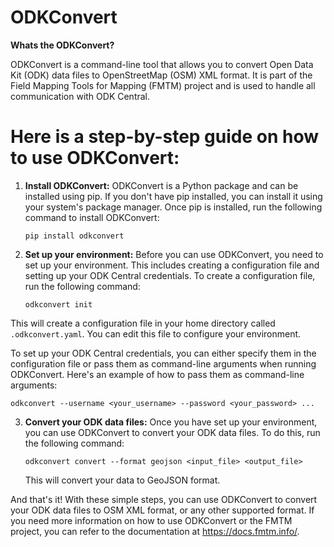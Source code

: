 # ODKConvert

**Whats the ODKConvert?**

ODKConvert is a command-line tool that allows you to convert Open Data Kit (ODK) data files to OpenStreetMap (OSM) XML format. It is part of the Field Mapping Tools for Mapping (FMTM) project and is used to handle all communication with ODK Central.

# Here is a step-by-step guide on how to use ODKConvert:

1. **Install ODKConvert:**
ODKConvert is a Python package and can be installed using pip. If you don't have pip installed, you can install it using your system's package manager. Once pip is installed, run the following command to install ODKConvert:

    ``` pip install odkconvert ```


2. **Set up your environment:**
Before you can use ODKConvert, you need to set up your environment. This includes creating a configuration file and setting up your ODK Central credentials.
To create a configuration file, run the following command:

    ``` odkconvert init ```

This will create a configuration file in your home directory called ```.odkconvert.yaml```. You can edit this file to configure your environment.

To set up your ODK Central credentials, you can either specify them in the configuration file or pass them as command-line arguments when running ODKConvert. Here's an example of how to pass them as command-line arguments:

```odkconvert --username <your_username> --password <your_password> ...```

3. **Convert your ODK data files:**
Once you have set up your environment, you can use ODKConvert to convert your ODK data files. To do this, run the following command:

    ```odkconvert convert --format geojson <input_file> <output_file>```

    This will convert your data to GeoJSON format.


And that's it! With these simple steps, you can use ODKConvert to convert your ODK data files to OSM XML format, or any other supported format. If you need more information on how to use ODKConvert or the FMTM project, you can refer to the documentation at https://docs.fmtm.info/.
